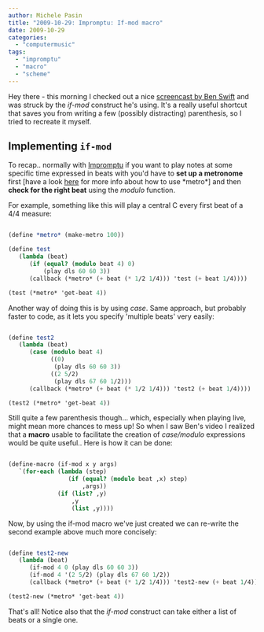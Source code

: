 ```yaml
---
author: Michele Pasin
title: "2009-10-29: Impromptu: If-mod macro"
date: 2009-10-29
categories: 
  - "computermusic"
tags: 
  - "impromptu"
  - "macro"
  - "scheme"
---
```


Hey there - this morning I checked out a nice [screencast by Ben Swift](http://www.vimeo.com/7196155) and was struck by the _if-mod_ construct he's using. It's a really useful shortcut that saves you from writing a few (possibly distracting) parenthesis, so I tried to recreate it myself.

## Implementing `if-mod`

To recap.. normally with [Impromptu](http://impromptu.moso.com.au/) if you want to play notes at some specific time expressed in beats with you'd have to **set up a metronome** first \[have a look [here](http://impromptu.moso.com.au/tutorials/making_music/Beat%20%26%20Tempo.html) for more info about how to use \*metro\*\] and then **check for the right beat** using the _modulo_ function. 

For example, something like this will play a central C every first beat of a 4/4 measure:

```scheme

(define *metro* (make-metro 100))

(define test
   (lambda (beat)
      (if (equal? (modulo beat 4) 0)
          (play dls 60 60 3))
      (callback (*metro* (+ beat (* 1/2 1/4))) 'test (+ beat 1/4))))

(test (*metro* 'get-beat 4))
```

Another way of doing this is by using _case_. Same approach, but probably faster to code, as it lets you specify 'multiple beats' very easily:

```scheme

(define test2
   (lambda (beat)
      (case (modulo beat 4)
            ((0)
             (play dls 60 60 3))
            ((2 5/2)
             (play dls 67 60 1/2)))
      (callback (*metro* (+ beat (* 1/2 1/4))) 'test2 (+ beat 1/4))))

(test2 (*metro* 'get-beat 4))
```

Still quite a few parenthesis though... which, especially when playing live, might mean more chances to mess up! So when I saw Ben's video I realized that a **macro** usable to facilitate the creation of _case/modulo_ expressions would be quite useful.. Here is how it can be done:

```scheme

(define-macro (if-mod x y args)
   `(for-each (lambda (step)
                 (if (equal? (modulo beat ,x) step)
                     ,args))
              (if (list? ,y)
                  ,y
                  (list ,y))))
```

Now, by using the if-mod macro we've just created we can re-write the second example above much more concisely:

```scheme

(define test2-new
   (lambda (beat)
      (if-mod 4 0 (play dls 60 60 3))
      (if-mod 4 '(2 5/2) (play dls 67 60 1/2))
      (callback (*metro* (+ beat (* 1/2 1/4))) 'test2-new (+ beat 1/4))))

(test2-new (*metro* 'get-beat 4))
```

That's all! Notice also that the _if-mod_ construct can take either a list of beats or a single one.
